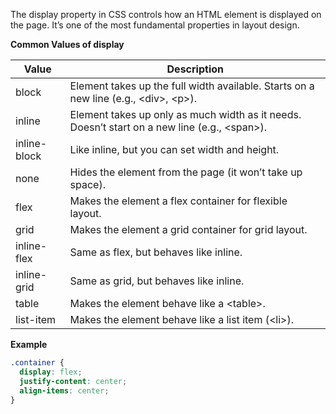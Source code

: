 The display property in CSS controls how an HTML element is displayed on the page. It’s one of the most fundamental properties in layout design.


**Common Values of display**

|**Value**|**Description**|
|---|---|
|block|Element takes up the full width available. Starts on a new line (e.g., \<div>, \<p>).|
|inline|Element takes up only as much width as it needs. Doesn’t start on a new line (e.g., \<span>).|
|inline-block|Like inline, but you can set width and height.|
|none|Hides the element from the page (it won’t take up space).|
|flex|Makes the element a flex container for flexible layout.|
|grid|Makes the element a grid container for grid layout.|
|inline-flex|Same as flex, but behaves like inline.|
|inline-grid|Same as grid, but behaves like inline.|
|table|Makes the element behave like a \<table>.|
|list-item|Makes the element behave like a list item (\<li>).|

**Example**

```css
.container {
  display: flex;
  justify-content: center;
  align-items: center;
}
```

